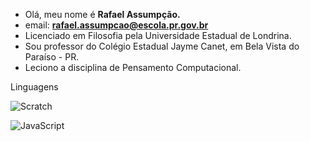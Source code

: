 - Olá, meu nome é **Rafael Assumpção.**
- email: **rafael.assumpcao@escola.pr.gov.br**
- Licenciado em Filosofia pela Universidade Estadual de Londrina.
- Sou professor do Colégio Estadual Jayme Canet, em Bela Vista do Paraíso - PR.
- Leciono a disciplina de Pensamento Computacional.


Linguagens

![Scratch]({https://img.shields.io/badge/Scratch-4D97FF?style=for-the-badge&logo=Scratch&logoColor=white})

![JavaScript]({https://img.shields.io/badge/JavaScript-323330?style=for-the-badge&logo=javascript&logoColor=F7DF1E})



<!---
professorrafael1/professorrafael1 is a ✨ special ✨ repository because its `README.md` (this file) appears on your GitHub profile.
You can click the Preview link to take a look at your changes.
--->
